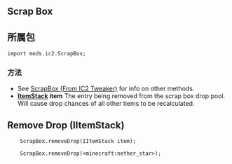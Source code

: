 ## Scrap Box

## 所属包

```zenscript
import mods.ic2.ScrapBox;
```

### 方法

- See [ScrapBox (From IC2 Tweaker)](/Mods/IC2Tweaker/Scrap_Box/) for info on other methods.
- **[ItemStack](/Vanilla/Items/IItemStack/) item** The entry being removed from the scrap box drop pool. Will cause drop chances of all other tiems to be recalculated.

## Remove Drop (IItemStack)

```zenscript
    ScrapBox.removeDrop(IItemStack item);

    ScrapBox.removeDrop(<minecraft:nether_star>);
```
